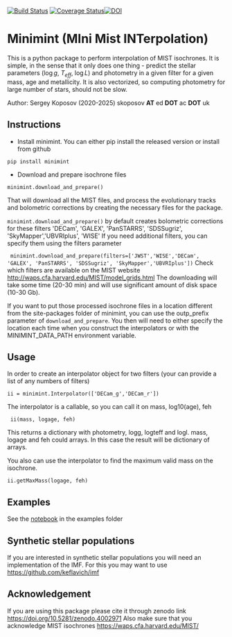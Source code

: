 [![Build Status](https://github.com/segasai/minimint/workflows/Minimint/badge.svg)](https://github.com/segasai/minimint/actions?query=workflow%3AMinimint)
[![Coverage Status](https://coveralls.io/repos/github/segasai/minimint/badge.svg?branch=master)](https://coveralls.io/github/segasai/minimint?branch=master)[![DOI](https://zenodo.org/badge/DOI/10.5281/zenodo.5610692.svg)](https://doi.org/10.5281/zenodo.5610692)


# Minimint (MIni Mist INTerpolation)

This is a python package to perform interpolation of MIST isochrones. It is simple, in the sense that it only does one thing - predict the stellar parameters ($\log g$, $T_{eff}$, $\log L$) and photometry in a given filter for a given mass, age and metallicity. It is also vectorized, so computing photometry for large number of stars, should not be slow.

Author: Sergey Koposov (2020-2025) skoposov __AT__ ed __DOT__ ac __DOT__ uk

## Instructions 

* Install minimint. You can either pip install the released version or install from github

```
pip install minimint
```

* Download and prepare isochrone files 
```
minimint.download_and_prepare()
```

That will download all the MIST files, and process the evolutionary tracks and bolometric corrections by creating the necessary files for the package.

`minimint.download_and_prepare()` by default creates bolometric corrections for these filters
'DECam', 'GALEX', 'PanSTARRS', 'SDSSugriz', 'SkyMapper','UBVRIplus', 'WISE'
If you need additional filters, you can specify them using the filters parameter

``` minimint.download_and_prepare(filters=['JWST','WISE','DECam', 'GALEX', 'PanSTARRS', 'SDSSugriz', 'SkyMapper','UBVRIplus'])```
Check which filters are available on the MIST website http://waps.cfa.harvard.edu/MIST/model_grids.html
The downloading will take some time (20-30 min) and will use significant amount of disk space (10-30 Gb).

If you want to put those processed isochrone files in a location different from the site-packages folder of minimint, you can use the outp_prefix parameter of `download_and_prepare`. You then will need to either specify the location each time when you construct the interpolators or with the MINIMINT_DATA_PATH environment variable.

## Usage 

In order to create an interpolator object for two filters (your can provide a list of any numbers of filters)

```ii = minimint.Interpolator(['DECam_g','DECam_r'])```

The interpolator is a callable, so you can call it on mass, log10(age), feh 

``` ii(mass, logage, feh)``` 
 
This returns a dictionary with photometry, logg, logteff and logl.
mass, logage and feh could arrays. In this case the result will be dictionary of arrays.

You also can use the interpolator to find the maximum valid mass on the isochrone.

```ii.getMaxMass(logage, feh)```

## Examples 

See the [notebook](examples/Example.ipynb) in the examples folder

## Synthetic stellar populations
If you are interested in synthetic stellar populations you will need
an implementation of the IMF. For this you may want to use https://github.com/keflavich/imf

## Acknowledgement

If you are using this package please cite it through zenodo link
https://doi.org/10.5281/zenodo.4002971
Also make sure that you acknowledge MIST isochrones https://waps.cfa.harvard.edu/MIST/
